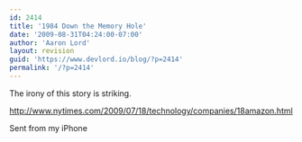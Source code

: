 ```yaml
---
id: 2414
title: '1984 Down the Memory Hole'
date: '2009-08-31T04:24:00-07:00'
author: 'Aaron Lord'
layout: revision
guid: 'https://www.devlord.io/blog/?p=2414'
permalink: '/?p=2414'
---
```


The irony of this story is striking.<p><a href="http://www.nytimes.com/2009/07/18/technology/companies/18amazon.html">http://www.nytimes.com/2009/07/18/technology/companies/18amazon.html</a><p>Sent from my iPhone<div class="blogger-post-footer"></div>